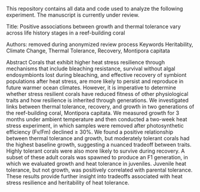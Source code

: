 This repository contains all data and code used to analyze the following experiment. The manuscript is currently under review.

Title: Positive associations between growth and thermal tolerance vary across life history stages in a reef-building coral

Authors: removed during anonymized review process
Keywords Heritability, Climate Change, Thermal Tolerance, Recovery, Montipora capitata

Abstract
Corals that exhibit higher heat stress resilience through mechanisms that include bleaching resistance, survival without algal endosymbionts lost during bleaching, and effective recovery of symbiont populations after heat stress, are more likely to persist and reproduce in future warmer ocean climates. However, it is imperative to determine whether stress resilient corals have reduced fitness of other physiological traits and how resilience is inherited through generations. We investigated links between thermal tolerance, recovery, and growth in two generations of the reef-building coral, Montipora capitata. We measured growth for 3 months under ambient temperature and then conducted a two-week heat stress experiment, in which samples were removed after photosynthetic efficiency (Fv/Fm) declined ≥ 30%. We found a positive relationship between thermal tolerance and growth, but moderately tolerant corals had the highest baseline growth, suggesting a nuanced tradeoff between traits. Highly tolerant corals were also more likely to survive during recovery. A subset of these adult corals was spawned to produce an F1 generation, in which we evaluated growth and heat tolerance in juveniles. Juvenile heat tolerance, but not growth, was positively correlated with parental tolerance. These results provide further insight into tradeoffs associated with heat stress resilience and heritability of heat tolerance.

